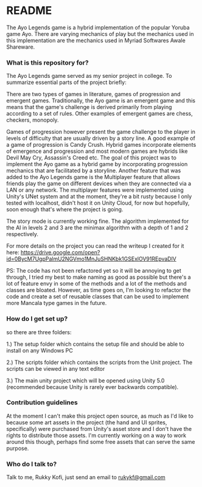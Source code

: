 # README #

The Ayo Legends game is a hybrid implementation of the popular Yoruba game Ayo. There are varying mechanics of play but the mechanics
used in this implementation are the mechanics used in Myriad Softwares Awale Shareware. 

### What is this repository for? ###

The Ayo Legends game served as my senior project in college. To summarize essential parts of the project briefly: 

There are two types of games in literature, games of progression and emergent games. Traditionally, the Ayo game
is an emergent game and this means that the game's challenge is derived primarily from playing according to a set of rules. 
Other examples of emergent games are chess, checkers, monopoly. 

Games of progression however present the game challenge to the player
in levels of difficulty that are usually driven by a story line. A good example of a game of progression is Candy Crush. 
Hybrid games incorporate elements of emergence and progression and most modern games are hybrids like Devil May Cry, Assassin's Creed etc.
The goal of this project was to implement the Ayo game as a hybrid game by incorporating progression mechanics
that are facilitated by a storyline. Another feature that was added to the Ayo Legends game is the Multiplayer feature
that allows friends play the game on different devices when they are connected via a LAN or any network. The multiplayer features were implemented
using Unity's UNet system and at the moment, they're a bit rusty because I only tested with localhost, didn't host it on Unity Cloud, for now
but hopefully, soon enough that's where the project is going. 

The story mode is currently working fine. The algorithm implemented for the AI in levels 2 and 3 are the minimax algorithm 
with a depth of 1 and 2 respectively. 

For more details on the project you can read the writeup I created for it here: 
https://drive.google.com/open?id=0BycM7UgpPalmU2NGVmo1MnJuSHNKbk1GSExlOV91REpvaDlV

PS: The code has not been refactored yet so it will be annoying to get through, I tried my best to make naming 
as good as possible but there's a lot of feature envy in some of the methods and a lot of the methods and classes are bloated.
However, as time goes on, I'm looking to refactor the code and create a set of reusable classes that can be used to implement
more Mancala type games in the future.

### How do I get set up? ###

so there are three folders: 

1.) The setup folder which contains the setup file and should be able to install on any Windows PC

2.) The scripts folder which contains the scripts from the Unit project. The scripts can be viewed in any text editor

3.) The main unity project which will be opened using Unity 5.0 (recommended because Unity is rarely ever backwards compatible).

### Contribution guidelines ###

At the moment I can't make this project open source, as much as I'd like to because some art assets in the project (the hand and UI sprites, specifically)
were purchased from Unity's asset store and I don't have the rights to distribute those assets. I'm currently working on a way
to work around this though, perhaps find some free assets that can serve the same purpose. 

### Who do I talk to? ###

Talk to me, Rukky Kofi, just send an email to rukykf@gmail.com